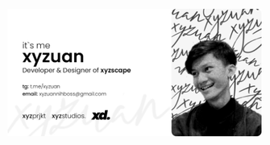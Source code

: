 <p align="center">
  <img src="https://github.com/xyzuan/xyzuan/raw/master/personalcardv8.png"><br>
</p>
